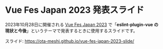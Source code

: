 # Vue Fes Japan 2023 発表スライド

2023年10月28日に開催される [Vue Fes Japan 2023](https://vuefes.jp/2023/) で「**eslint-plugin-vue の現状と今後**」というテーマで発表するときに使用するスライドです。

スライド: <https://ota-meshi.github.io/vue-fes-japan-2023-slide/>
